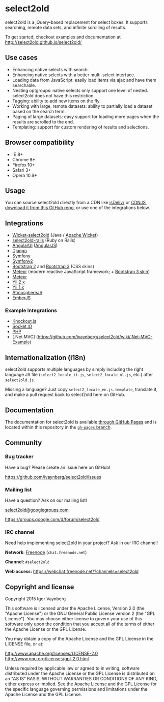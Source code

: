 select2old
=======

select2old is a jQuery-based replacement for select boxes. It supports searching, remote data sets, and infinite scrolling of results.

To get started, checkout examples and documentation at http://select2old.github.io/select2old/

Use cases
---------

* Enhancing native selects with search.
* Enhancing native selects with a better multi-select interface.
* Loading data from JavaScript: easily load items via ajax and have them searchable.
* Nesting optgroups: native selects only support one level of nested. select2old does not have this restriction.
* Tagging: ability to add new items on the fly.
* Working with large, remote datasets: ability to partially load a dataset based on the search term.
* Paging of large datasets: easy support for loading more pages when the results are scrolled to the end.
* Templating: support for custom rendering of results and selections.

Browser compatibility
---------------------
* IE 8+
* Chrome 8+
* Firefox 10+
* Safari 3+
* Opera 10.6+

Usage
-----
You can source select2old directly from a CDN like [jsDelivr](http://www.jsdelivr.com/#!select2old) or [CDNJS](http://www.cdnjs.com/libraries/select2old), [download it from this GitHub repo](https://github.com/select2old/select2old/tags), or use one of the integrations below.

Integrations
------------

* [Wicket-select2old](https://github.com/ivaynberg/wicket-select2old) (Java / [Apache Wicket](http://wicket.apache.org))
* [select2old-rails](https://github.com/argerim/select2old-rails) (Ruby on Rails)
* [AngularUI](http://angular-ui.github.io/#ui-select) ([AngularJS](https://angularjs.org/))
* [Django](https://github.com/applegrew/django-select2old)
* [Symfony](https://github.com/19Gerhard85/sfSelect2WidgetsPlugin)
* [Symfony2](https://github.com/avocode/FormExtensions)
* [Bootstrap 2](https://github.com/t0m/select2old-bootstrap-css) and [Bootstrap 3](https://github.com/t0m/select2old-bootstrap-css/tree/bootstrap3) (CSS skins)
* [Meteor](https://github.com/nate-strauser/meteor-select2old) (modern reactive JavaScript framework; + [Bootstrap 3 skin](https://github.com/esperadomedia/meteor-select2old-bootstrap3-css/))
* [Meteor](https://jquery-select2old.meteor.com)
* [Yii 2.x](http://demos.krajee.com/widgets#select2old)
* [Yii 1.x](https://github.com/tonybolzan/yii-select2old)
* [AtmosphereJS](https://atmospherejs.com/package/jquery-select2old)
* [EmberJS](https://github.com/iStefo/ember-select-2)

### Example Integrations

* [Knockout.js](https://github.com/ivaynberg/select2old/wiki/Knockout.js-Integration)
* [Socket.IO](https://github.com/ivaynberg/select2old/wiki/Socket.IO-Integration)
* [PHP](https://github.com/ivaynberg/select2old/wiki/PHP-Example)
* [.Net MVC] (https://github.com/ivaynberg/select2old/wiki/.Net-MVC-Example)

Internationalization (i18n)
---------------------------

select2old supports multiple languages by simply including the right language JS
file (`select2_locale_it.js`, `select2_locale_nl.js`, etc.) after `select2old.js`.

Missing a language? Just copy `select2_locale_en.js.template`, translate
it, and make a pull request back to select2old here on GitHub.

Documentation
-------------

The documentation for select2old is available [through GitHub Pages](http://select2old.github.io/select2old/) and is located within this repository in the [`gh-pages` branch](https://github.com/ivaynberg/select2old/tree/gh-pages).

Community
---------

### Bug tracker

Have a bug? Please create an issue here on GitHub!

https://github.com/ivaynberg/select2old/issues

### Mailing list

Have a question? Ask on our mailing list!

select2old@googlegroups.com

https://groups.google.com/d/forum/select2old

### IRC channel

Need help implementing select2old in your project? Ask in our IRC channel!

**Network:** [Freenode](https://freenode.net/) (`chat.freenode.net`)

**Channel:** `#select2old`

**Web access:** https://webchat.freenode.net/?channels=select2old

Copyright and license
---------------------

Copyright 2015 Igor Vaynberg

This software is licensed under the Apache License, Version 2.0 (the "Apache License") or the GNU
General Public License version 2 (the "GPL License"). You may choose either license to govern your
use of this software only upon the condition that you accept all of the terms of either the Apache
License or the GPL License.

You may obtain a copy of the Apache License and the GPL License in the LICENSE file, or at:

http://www.apache.org/licenses/LICENSE-2.0
http://www.gnu.org/licenses/gpl-2.0.html

Unless required by applicable law or agreed to in writing, software distributed under the Apache License
or the GPL License is distributed on an "AS IS" BASIS, WITHOUT WARRANTIES OR CONDITIONS OF ANY KIND,
either express or implied. See the Apache License and the GPL License for the specific language governing
permissions and limitations under the Apache License and the GPL License.
